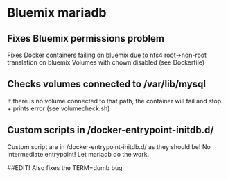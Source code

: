 # Bluemix mariadb
## Fixes Bluemix permissions problem
Fixes Docker containers failing on bluemix due to nfs4 root->non-root translation on bluemix Volumes with chown.disabled (see Dockerfile)

## Checks volumes connected to /var/lib/mysql 
If there is no volume connected to that path, the container will fail and stop + prints error (see volumecheck.sh)

## Custom scripts in /docker-entrypoint-initdb.d/
Custom script are in /docker-entrypoint-initdb.d/ as they should be! No intermediate entrypoint! Let mariadb do the work.

##EDIT!
Also fixes the TERM=dumb bug

